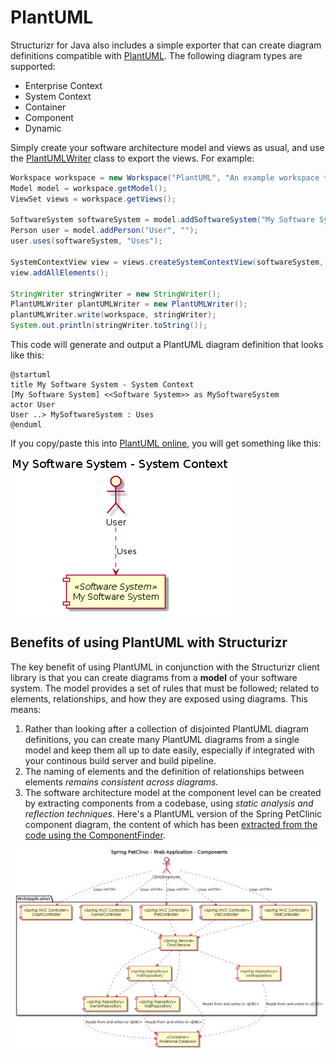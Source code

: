 # PlantUML

Structurizr for Java also includes a simple exporter that can create diagram definitions compatible with [PlantUML](http://www.plantuml.com). The following diagram types are supported:

- Enterprise Context
- System Context
- Container
- Component
- Dynamic

Simply create your software architecture model and views as usual, and use the [PlantUMLWriter](https://github.com/structurizr/java/blob/master/structurizr-core/src/com/structurizr/io/plantuml/PlantUMLWriter.java) class to export the views. For example:

```java
Workspace workspace = new Workspace("PlantUML", "An example workspace that demonstrates the PlantUML writer.");
Model model = workspace.getModel();
ViewSet views = workspace.getViews();

SoftwareSystem softwareSystem = model.addSoftwareSystem("My Software System", "");
Person user = model.addPerson("User", "");
user.uses(softwareSystem, "Uses");

SystemContextView view = views.createSystemContextView(softwareSystem, "context", "A simple system context diagram.");
view.addAllElements();

StringWriter stringWriter = new StringWriter();
PlantUMLWriter plantUMLWriter = new PlantUMLWriter();
plantUMLWriter.write(workspace, stringWriter);
System.out.println(stringWriter.toString());
```

This code will generate and output a PlantUML diagram definition that looks like this:

```
@startuml
title My Software System - System Context
[My Software System] <<Software System>> as MySoftwareSystem
actor User
User ..> MySoftwareSystem : Uses
@enduml
```

If you copy/paste this into [PlantUML online](http://www.plantuml.com/plantuml/), you will get something like this:

![A simple PlantUML diagram](images/plantuml.png)

## Benefits of using PlantUML with Structurizr

The key benefit of using PlantUML in conjunction with the Structurizr client library is that you can create diagrams from a __model__ of your software system. The model provides a set of rules that must be followed; related to elements, relationships, and how they are exposed using diagrams. This means:

1. Rather than looking after a collection of disjointed PlantUML diagram definitions, you can create many PlantUML diagrams from a single model and keep them all up to date easily, especially if integrated with your continous build server and build pipeline.
1. The naming of elements and the definition of relationships between elements _remains consistent across diagrams_.
1. The software architecture model at the component level can be created by extracting components from a codebase, using _static analysis and reflection techniques_. Here's a PlantUML version of the Spring PetClinic component diagram, the content of which has been [extracted from the code using the ComponentFinder](https://github.com/structurizr/java/blob/master/structurizr-examples/src/com/structurizr/example/spring/petclinic/SpringPetClinic.java#L56).

![A PlantUML version of the Spring PetClinic component diagram](images/spring-petclinic-plantuml.png)
